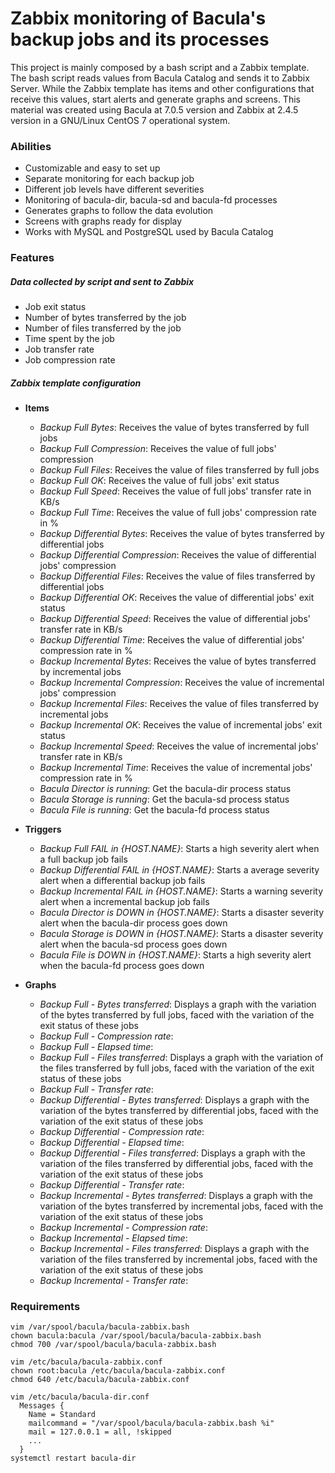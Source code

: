 # Zabbix monitoring of Bacula's backup jobs and its processes

This project is mainly composed by a bash script and a Zabbix template. The bash script reads values from Bacula Catalog and sends it to Zabbix Server. While the Zabbix template has items and other configurations that receive this values, start alerts and generate graphs and screens. This material was created using Bacula at 7.0.5 version and Zabbix at 2.4.5 version in a GNU/Linux CentOS 7 operational system.

### Abilities

- Customizable and easy to set up
- Separate monitoring for each backup job
- Different job levels have different severities
- Monitoring of bacula-dir, bacula-sd and bacula-fd processes
- Generates graphs to follow the data evolution
- Screens with graphs ready for display
- Works with MySQL and PostgreSQL used by Bacula Catalog

### Features

##### Data collected by script and sent to Zabbix

- Job exit status
- Number of bytes transferred by the job
- Number of files transferred by the job
- Time spent by the job
- Job transfer rate
- Job compression rate

##### Zabbix template configuration

- **Items**

  - *Backup Full Bytes*: Receives the value of bytes transferred by full jobs
  - *Backup Full Compression*: Receives the value of full jobs' compression
  - *Backup Full Files*: Receives the value of files transferred by full jobs
  - *Backup Full OK*: Receives the value of full jobs' exit status
  - *Backup Full Speed*: Receives the value of full jobs' transfer rate in KB/s
  - *Backup Full Time*: Receives the value of full jobs' compression rate in %
  - *Backup Differential Bytes*: Receives the value of bytes transferred by differential jobs
  - *Backup Differential Compression*: Receives the value of differential jobs' compression
  - *Backup Differential Files*: Receives the value of files transferred by differential jobs
  - *Backup Differential OK*: Receives the value of differential jobs' exit status
  - *Backup Differential Speed*: Receives the value of differential jobs' transfer rate in KB/s
  - *Backup Differential Time*: Receives the value of differential jobs' compression rate in %
  - *Backup Incremental Bytes*: Receives the value of bytes transferred by incremental jobs
  - *Backup Incremental Compression*: Receives the value of incremental jobs' compression
  - *Backup Incremental Files*: Receives the value of files transferred by incremental jobs
  - *Backup Incremental OK*: Receives the value of incremental jobs' exit status
  - *Backup Incremental Speed*: Receives the value of incremental jobs' transfer rate in KB/s
  - *Backup Incremental Time*: Receives the value of incremental jobs' compression rate in %
  - *Bacula Director is running*: Get the bacula-dir process status
  - *Bacula Storage is running*: Get the bacula-sd process status
  - *Bacula File is running*: Get the bacula-fd process status

- **Triggers**

  - *Backup Full FAIL in {HOST.NAME}*: Starts a high severity alert when a full backup job fails
  - *Backup Differential FAIL in {HOST.NAME}*: Starts a average severity alert when a differential backup job fails
  - *Backup Incremental FAIL in {HOST.NAME}*: Starts a warning severity alert when a incremental backup job fails
  - *Bacula Director is DOWN in {HOST.NAME}*: Starts a disaster severity alert when the bacula-dir process goes down
  - *Bacula Storage is DOWN in {HOST.NAME}*: Starts a disaster severity alert when the bacula-sd process goes down
  - *Bacula File is DOWN in {HOST.NAME}*: Starts a high severity alert when the bacula-fd process goes down

- **Graphs**

  - *Backup Full - Bytes transferred*: Displays a graph with the variation of the bytes transferred by full jobs, faced with the variation of the exit status of these jobs
  - *Backup Full - Compression rate*: 
  - *Backup Full - Elapsed time*: 
  - *Backup Full - Files transferred*: Displays a graph with the variation of the files transferred by full jobs, faced with the variation of the exit status of these jobs
  - *Backup Full - Transfer rate*: 
  - *Backup Differential - Bytes transferred*: Displays a graph with the variation of the bytes transferred by differential jobs, faced with the variation of the exit status of these jobs
  - *Backup Differential - Compression rate*: 
  - *Backup Differential - Elapsed time*: 
  - *Backup Differential - Files transferred*: Displays a graph with the variation of the files transferred by differential jobs, faced with the variation of the exit status of these jobs
  - *Backup Differential - Transfer rate*: 
  - *Backup Incremental - Bytes transferred*: Displays a graph with the variation of the bytes transferred by incremental jobs, faced with the variation of the exit status of these jobs
  - *Backup Incremental - Compression rate*: 
  - *Backup Incremental - Elapsed time*: 
  - *Backup Incremental - Files transferred*: Displays a graph with the variation of the files transferred by incremental jobs, faced with the variation of the exit status of these jobs
  - *Backup Incremental - Transfer rate*: 

### Requirements

```
vim /var/spool/bacula/bacula-zabbix.bash
chown bacula:bacula /var/spool/bacula/bacula-zabbix.bash
chmod 700 /var/spool/bacula/bacula-zabbix.bash
```

```
vim /etc/bacula/bacula-zabbix.conf
chown root:bacula /etc/bacula/bacula-zabbix.conf
chmod 640 /etc/bacula/bacula-zabbix.conf
```

```
vim /etc/bacula/bacula-dir.conf
  Messages {
    Name = Standard
    mailcommand = "/var/spool/bacula/bacula-zabbix.bash %i"
    mail = 127.0.0.1 = all, !skipped
    ...
  }
systemctl restart bacula-dir
```
